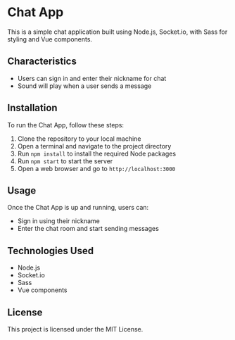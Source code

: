 # Chat App

This is a simple chat application built using Node.js, Socket.io, with Sass for styling and Vue components.

## Characteristics

- Users can sign in and enter their nickname for chat
- Sound will play when a user sends a message

## Installation

To run the Chat App, follow these steps:

1. Clone the repository to your local machine
2. Open a terminal and navigate to the project directory
3. Run `npm install` to install the required Node packages
4. Run `npm start` to start the server
5. Open a web browser and go to `http://localhost:3000`

## Usage

Once the Chat App is up and running, users can:

- Sign in using their nickname
- Enter the chat room and start sending messages

## Technologies Used

- Node.js
- Socket.io
- Sass
- Vue components

## License

This project is licensed under the MIT License.
